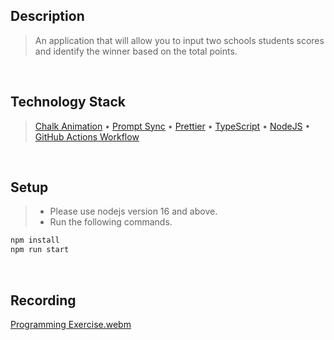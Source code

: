 ## Description
> An application that will allow you to input two schools
students scores and identify the winner based on the total points.

<br />

## Technology Stack
> [Chalk Animation](https://www.npmjs.com/package/chalk-animation) • [Prompt Sync](https://www.npmjs.com/package/prompt-sync) • [Prettier](https://www.npmjs.com/package/prettier) • [TypeScript](https://www.npmjs.com/package/typescript) • [NodeJS](https://nodejs.org/docs/latest-v16.x/api/) • [GitHub Actions Workflow](https://docs.github.com/en/actions/using-workflows/about-workflows)

<br />

## Setup
> - Please use nodejs version 16 and above.
> - Run the following commands.
```bash
npm install
npm run start 
```

<br />

## Recording
[Programming Exercise.webm](https://user-images.githubusercontent.com/69438999/193799632-0b1d7e2d-4e97-4966-a3af-fdb4bdf92e31.webm)
